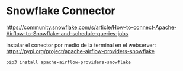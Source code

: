# Snowflake Connector

<https://community.snowflake.com/s/article/How-to-connect-Apache-Airflow-to-Snowflake-and-schedule-queries-jobs>

instalar el conector por medio de la terminal en el webserver:
<https://pypi.org/project/apache-airflow-providers-snowflake>

```bash
pip3 install apache-airflow-providers-snowflake
```
